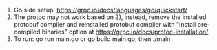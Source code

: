 1. Go side setup: https://grpc.io/docs/languages/go/quickstart/
2. The protoc may not work based on 2), instead, remove the installed protobuf compiler and reinstalled protobuf compiler with "Install pre-compiled binaries" option at https://grpc.io/docs/protoc-installation/
3. To run: go run main.go
   or go build main.go, then
     ./main